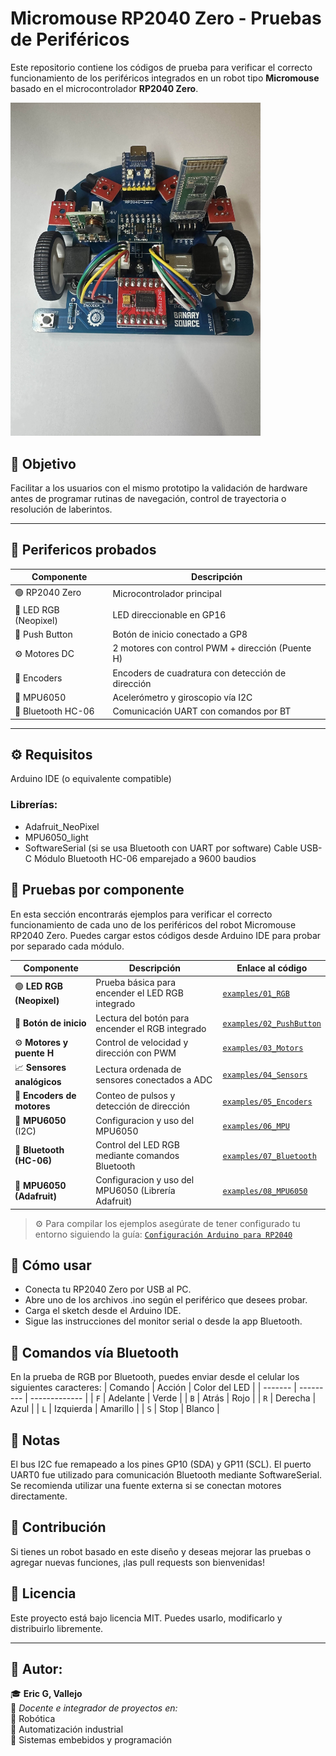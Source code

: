 # Micromouse RP2040 Zero - Pruebas de Periféricos

Este repositorio contiene los códigos de prueba para verificar el correcto funcionamiento de los periféricos integrados en un robot tipo **Micromouse** basado en el microcontrolador **RP2040 Zero**.

<img src="docs/images/Micromouse6.jpg" alt="Micromouse RP2040 Zero" width="400"/>

## 🎯 Objetivo

Facilitar a los usuarios con el mismo prototipo la validación de hardware antes de programar rutinas de navegación, control de trayectoria o resolución de laberintos.

---

## 🧩 Perifericos probados

| Componente         | Descripción                                      |
|--------------------|--------------------------------------------------|
| 🟢 RP2040 Zero     | Microcontrolador principal                      |
| 🔵 LED RGB (Neopixel) | LED direccionable en GP16                    |
| 🔘 Push Button     | Botón de inicio conectado a GP8                  |
| ⚙️ Motores DC      | 2 motores con control PWM + dirección (Puente H) |
| 🔄 Encoders        | Encoders de cuadratura con detección de dirección |
| 🎯 MPU6050         | Acelerómetro y giroscopio vía I2C               |
| 📶 Bluetooth HC-06 | Comunicación UART con comandos por BT           |

---

## ⚙️ Requisitos
Arduino IDE (o equivalente compatible)

### Librerías:
- Adafruit_NeoPixel
- MPU6050_light
- SoftwareSerial (si se usa Bluetooth con UART por software)
Cable USB-C
Módulo Bluetooth HC-06 emparejado a 9600 baudios

## 🧪 Pruebas por componente
En esta sección encontrarás ejemplos para verificar el correcto funcionamiento de cada uno de los periféricos del robot Micromouse RP2040 Zero. Puedes cargar estos códigos desde Arduino IDE para probar por separado cada módulo.

| Componente                 | Descripción                                      | Enlace al código                                                 |
| -------------------------- | ------------------------------------------------ | ---------------------------------------------------------------- |
| 🟢 **LED RGB (Neopixel)**  | Prueba básica para encender el LED RGB integrado | [`examples/01_RGB`](examples/01_RGB/01_RGB.ino)                      |
| 🔘 **Botón de inicio**     | Lectura del botón para encender el RGB integrado | [`examples/02_PushButton`](examples/02_PushButton/02_PushButton.ino) |
| ⚙️ **Motores y puente H**  | Control de velocidad y dirección con PWM         | [`examples/03_Motors`](examples/03_Motors/03_Motors.ino)             |
| 📈 **Sensores analógicos** | Lectura ordenada de sensores conectados a ADC    | [`examples/04_Sensors`](examples/04_Sensors/04_Sensors.ino)          |
| 🔄 **Encoders de motores** | Conteo de pulsos y detección de dirección        | [`examples/05_Encoders`](examples/05_Encoders/05_Encoders.ino)       |
| 🧭 **MPU6050** (I2C)       | Configuracion y uso del MPU6050                  | [`examples/06_MPU`](examples/06_MPU/06_MPU.ino)                      |
| 📶 **Bluetooth (HC-06)**   | Control del LED RGB mediante comandos Bluetooth  | [`examples/07_Bluetooth`](examples/07_Bluetooth/07_Bluetooth.ino)    |
| 📶 **MPU6050 (Adafruit)**  | Configuracion y uso del MPU6050 (Librería Adafruit)  | [`examples/08_MPU6050`](examples/08_MPU6050/08_MPU6050.ino)      |


> ⚙️ Para compilar los ejemplos asegúrate de tener configurado tu entorno siguiendo la guía:
[`Configuración Arduino para RP2040`](docs/Arduino_RP2040_Configuration.md)

## 🚀 Cómo usar
- Conecta tu RP2040 Zero por USB al PC.
- Abre uno de los archivos .ino según el periférico que desees probar.
- Carga el sketch desde el Arduino IDE.
- Sigue las instrucciones del monitor serial o desde la app Bluetooth.

## 📲 Comandos vía Bluetooth
En la prueba de RGB por Bluetooth, puedes enviar desde el celular los siguientes caracteres:
| Comando | Acción    | Color del LED |
| ------- | --------- | ------------- |
| `F`     | Adelante  | Verde         |
| `B`     | Atrás     | Rojo          |
| `R`     | Derecha   | Azul          |
| `L`     | Izquierda | Amarillo      |
| `S`     | Stop      | Blanco        |

## 📌 Notas
El bus I2C fue remapeado a los pines GP10 (SDA) y GP11 (SCL).
El puerto UART0 fue utilizado para comunicación Bluetooth mediante SoftwareSerial.
Se recomienda utilizar una fuente externa si se conectan motores directamente.

## 🤝 Contribución
Si tienes un robot basado en este diseño y deseas mejorar las pruebas o agregar nuevas funciones, ¡las pull requests son bienvenidas!

## 🔖 Licencia
Este proyecto está bajo licencia MIT. Puedes usarlo, modificarlo y distribuirlo libremente.

---

## **📌 Autor:**  
🎓 **Eric G, Vallejo**  
💼 *Docente e integrador de proyectos en:*  
🔹 Robótica  
🔹 Automatización industrial  
🔹 Sistemas embebidos y programación


